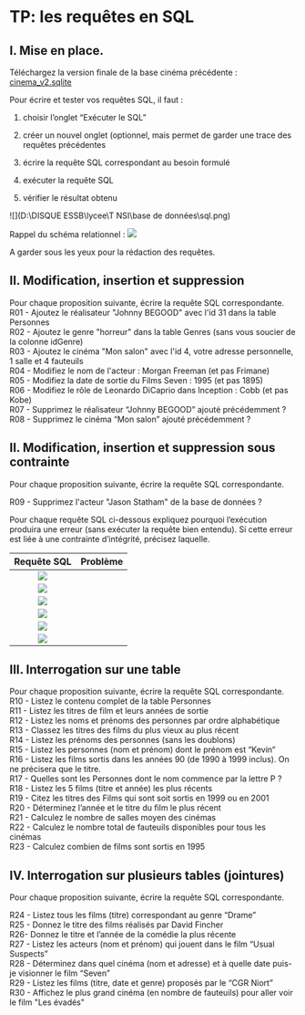 # TP: les requêtes en SQL

## I. Mise en place. 



Téléchargez la version finale de la base cinéma précédente : [cinema_v2.sqlite](./TP2_fichiers/cinema_v2.sqlite)  

Pour écrire et tester vos requêtes SQL, il faut :
1. choisir l’onglet “Exécuter le SQL”

2. créer un nouvel onglet (optionnel, mais permet de garder une trace des
  requêtes précédentes

3. écrire la requête SQL correspondant au besoin formulé

4. exécuter la requête SQL

5. vérifier le résultat obtenu  

  ![](D:\DISQUE ESSB\lycee\T NSI\base de données\sql.png)

Rappel du schéma relationnel :
![](schema_bdd_cinema_v2.png)

A garder sous les yeux pour la rédaction des requêtes.

## II. Modification, insertion et suppression



Pour chaque proposition suivante, écrire la requête SQL correspondante.  
R01 - Ajoutez le réalisateur "Johnny BEGOOD" avec l'id 31 dans la table
Personnes  
R02 - Ajoutez le genre "horreur" dans la table Genres (sans vous soucier de la colonne idGenre)  
R03 - Ajoutez le cinéma "Mon salon" avec l'id 4, votre adresse personnelle, 1 salle et 4 fauteuils  
R04 - Modifiez le nom de l'acteur : Morgan Freeman (et pas Frimane)  
R05 - Modifiez la date de sortie du Films Seven : 1995 (et pas 1895)  
R06 - Modifiez le rôle de Leonardo DiCaprio dans Inception : Cobb (et pas
Kobe)  
R07 - Supprimez le réalisateur “Johnny BEGOOD” ajouté précédemment ?  
R08 - Supprimez le cinéma “Mon salon” ajouté précédemment ?  

## II. Modification, insertion et suppression sous contrainte



 Pour chaque proposition suivante, écrire la requête SQL correspondante.  

R09 - Supprimez l'acteur "Jason Statham" de la base de données ?  

 Pour chaque requête SQL ci-dessous expliquez pourquoi l’exécution
produira une erreur (sans exécuter la requête bien entendu). Si cette erreur
est liée à une contrainte d’intégrité, précisez laquelle.  

|Requête SQL |Problème|
|:---:|:---:|
|![](r1.png)||
|![](r2.png)||
|![](r3.png)||
|![](r4.png)||
|![](r5.png)||
|![](r6.png)||

## III. Interrogation sur une table  



Pour chaque proposition suivante, écrire la requête SQL correspondante.  
R10 - Listez le contenu complet de la table Personnes  
R11 - Listez les titres de film et leurs années de sortie  
R12 - Listez les noms et prénoms des personnes par ordre alphabétique  
R13 - Classez les titres des films du plus vieux au plus récent  
R14 - Listez les prénoms des personnes (sans les doublons)  
R15 - Listez les personnes (nom et prénom) dont le prénom est “Kevin“  
R16 - Listez les films sortis dans les années 90 (de 1990 à 1999 inclus). On ne
précisera que le titre.  
R17 - Quelles sont les Personnes dont le nom commence par la lettre P ?  
R18 - Listez les 5 films (titre et année) les plus récents  
R19 - Citez les titres des Films qui sont soit sortis en 1999 ou en 2001  
R20 - Déterminez l’année et le titre du film le plus récent  
R21 - Calculez le nombre de salles moyen des cinémas  
R22 - Calculez le nombre total de fauteuils disponibles pour tous les cinémas  
R23 - Calculez combien de films sont sortis en 1995  

## IV. Interrogation sur plusieurs tables (jointures)  

Pour chaque proposition suivante, écrire la requête SQL correspondante.  

R24 - Listez tous les films (titre) correspondant au genre “Drame”  
R25 - Donnez le titre des films réalisés par David Fincher  
R26- Donnez le titre et l’année de la comédie la plus récente  
R27 - Listez les acteurs (nom et prénom) qui jouent dans le film “Usual Suspects”  
R28 - Déterminez dans quel cinéma (nom et adresse) et à quelle date puis-je visionner le film “Seven”  
R29 - Listez les films (titre, date et genre) proposés par le “CGR Niort”  
R30 - Affichez le plus grand cinéma (en nombre de fauteuils) pour aller voir le
film "Les évadés"  

